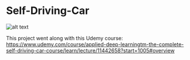 # Self-Driving-Car

![alt text](https://elasticbeanstalk-us-east-1-858154033039.s3.amazonaws.com/resources/vhjjj.png)

This project went along with this Udemy course:
https://www.udemy.com/course/applied-deep-learningtm-the-complete-self-driving-car-course/learn/lecture/11442658?start=1005#overview
